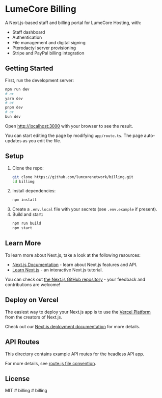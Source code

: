 # LumeCore Billing

A Next.js-based staff and billing portal for LumeCore Hosting, with:
- Staff dashboard
- Authentication
- File management and digital signing
- Pterodactyl server provisioning
- Stripe and PayPal billing integration

## Getting Started

First, run the development server:

```bash
npm run dev
# or
yarn dev
# or
pnpm dev
# or
bun dev
```

Open [http://localhost:3000](http://localhost:3000) with your browser to see the result.

You can start editing the page by modifying `app/route.ts`. The page auto-updates as you edit the file.

## Setup

1. Clone the repo:
   ```sh
   git clone https://github.com/lumcorenetwork/billing.git
   cd billing
   ```
2. Install dependencies:
   ```sh
   npm install
   ```
3. Create a `.env.local` file with your secrets (see `.env.example` if present).
4. Build and start:
   ```sh
   npm run build
   npm start
   ```

## Learn More

To learn more about Next.js, take a look at the following resources:

- [Next.js Documentation](https://nextjs.org/docs) - learn about Next.js features and API.
- [Learn Next.js](https://nextjs.org/learn) - an interactive Next.js tutorial.

You can check out [the Next.js GitHub repository](https://github.com/vercel/next.js) - your feedback and contributions are welcome!

## Deploy on Vercel

The easiest way to deploy your Next.js app is to use the [Vercel Platform](https://vercel.com/new?utm_medium=default-template&filter=next.js&utm_source=create-next-app&utm_campaign=create-next-app-readme) from the creators of Next.js.

Check out our [Next.js deployment documentation](https://nextjs.org/docs/app/building-your-application/deploying) for more details.

## API Routes

This directory contains example API routes for the headless API app.

For more details, see [route.js file convention](https://nextjs.org/docs/app/api-reference/file-conventions/route).

## License
MIT
#   b i l l i n g  
 #   b i l l i n g  
 